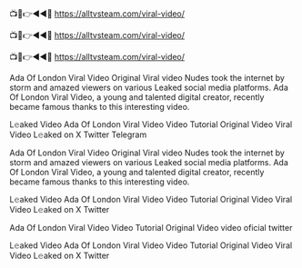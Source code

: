 
📺📱👉◄◄🔴  https://alltvsteam.com/viral-video/

📺📱👉◄◄🔴  https://alltvsteam.com/viral-video/

📺📱👉◄◄🔴  https://alltvsteam.com/viral-video/

Ada Of London Viral Video Original Viral video Nudes took the internet by storm and amazed viewers on various Leaked social media platforms. Ada Of London Viral Video, a young and talented digital creator, recently became famous thanks to this interesting video.

L𝚎aked Video Ada Of London Viral Video Video Tutorial Original Video Viral Video L𝚎aked on X Twitter Telegram

Ada Of London Viral Video Original Viral video Nudes took the internet by storm and amazed viewers on various Leaked social media platforms. Ada Of London Viral Video, a young and talented digital creator, recently became famous thanks to this interesting video.

L𝚎aked Video Ada Of London Viral Video Video Tutorial Original Video Viral Video L𝚎aked on X Twitter

Ada Of London Viral Video Video Tutorial Original Video video oficial twitter

L𝚎aked Video Ada Of London Viral Video Video Tutorial Original Video Viral Video L𝚎aked on X Twitter

